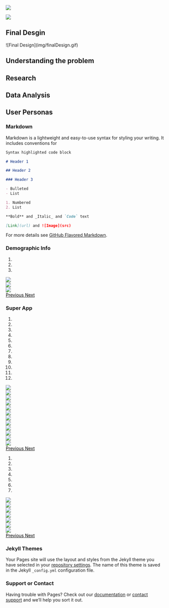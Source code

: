  <a data-toggle="modal" data-target="#myModal"><img src="img/survey/1.png"></a>

<div id="myModal" class="modal fade" tabindex="-1" role="dialog">
  <div class="modal-dialog">
    <div class="modal-content">
        <div class="modal-body">
            <img src="img/survey/1.png" class="img-responsive">
        </div>
    </div>
  </div>
</div>




<h2>Final Desgin</h2>
![Final Design](img/finalDesign.gif)

<h2 id= "understanding"> Understanding the problem</h2>

<h2 id= "research"> Research</h2>

<h2 id= "dataAnalysis"> Data Analysis</h2>

<h2 id= "personas"> User Personas</h2>

### Markdown

Markdown is a lightweight and easy-to-use syntax for styling your writing. It includes conventions for

```markdown
Syntax highlighted code block

# Header 1

## Header 2

### Header 3

- Bulleted
- List

1. Numbered
2. List

**Bold** and _Italic_ and `Code` text

[Link](url) and ![Image](src)
```

For more details see [GitHub Flavored Markdown](https://guides.github.com/features/mastering-markdown/).


<h3>Demographic Info</h3>
 <div id="myCarousel" class="carousel slide" data-ride="carousel">
  <!-- Indicators -->
  <ol class="carousel-indicators">
    <li data-target="#myCarousel" data-slide-to="0" class="active"></li>
    <li data-target="#myCarousel" data-slide-to="1"></li>
    <li data-target="#myCarousel" data-slide-to="2"></li>
  </ol>

  <!-- Wrapper for slides -->
  <div class="carousel-inner">
    <div class="item active">
      <img src="img/survey/1.png">
    </div>
    <div class="item">
      <img src="img/survey/2.png">
    </div>
    <div class="item">
      <img src="img/survey/3.png">
    </div>
  </div>

  <!-- Left and right controls -->
  <a style="color:black;background:transparent;" class="left carousel-control" href="#myCarousel" data-slide="prev">
    <span class="glyphicon glyphicon-chevron-left"></span>
    <span class="sr-only">Previous</span>
  </a>
  <a style="color:black;background:transparent;" class="right carousel-control" href="#myCarousel" data-slide="next">
    <span class="glyphicon glyphicon-chevron-right"></span>
    <span class="sr-only">Next</span>
  </a>
</div>

 <h3>Super App</h3>
 <div id="superApp" class="carousel slide" data-ride="carousel">
  <!-- Indicators -->
  <ol class="carousel-indicators">
    <li data-target="#superApp" data-slide-to="0" class="active"></li>
    <li data-target="#superApp" data-slide-to="1"></li>
    <li data-target="#superApp" data-slide-to="2"></li>
    <li data-target="#superApp" data-slide-to="3" class="active"></li>
    <li data-target="#superApp" data-slide-to="4"></li>
    <li data-target="#superApp" data-slide-to="5"></li>
    <li data-target="#superApp" data-slide-to="6" class="active"></li>
    <li data-target="#superApp" data-slide-to="7"></li>
    <li data-target="#superApp" data-slide-to="8"></li>
    <li data-target="#superApp" data-slide-to="9" class="active"></li>
    <li data-target="#superApp" data-slide-to="10"></li>
    <li data-target="#superApp" data-slide-to="11"></li>
  </ol>

  <!-- Wrapper for slides -->
  <div class="carousel-inner">
    <div class="item active">
      <img src="img/survey/4.png">
    </div>
    <div class="item">
      <img src="img/survey/5.png">
    </div>
    <div class="item">
      <img src="img/survey/6.png">
    </div>
    <div class="item">
      <img src="img/survey/7.png">
    </div>
    <div class="item">
      <img src="img/survey/8.png">
    </div>
    <div class="item">
      <img src="img/survey/9.png">
    </div>
    <div class="item">
      <img src="img/survey/10.png">
    </div>
    <div class="item">
      <img src="img/survey/11.png">
    </div>
    <div class="item">
      <img src="img/survey/12.png">
    </div>
    <div class="item">
      <img src="img/survey/13.png">
    </div>
    <div class="item">
      <img src="img/survey/14.png">
    </div>
    <div class="item">
      <img src="img/survey/15.png">
    </div> 
  </div>

  <!-- Left and right controls -->
  <a style="color:black;background:transparent;" class="left carousel-control" href="#superApp" data-slide="prev">
    <span class="glyphicon glyphicon-chevron-left"></span>
    <span class="sr-only">Previous</span>
  </a>
  <a style="color:black;background:transparent;" class="right carousel-control" href="#superApp" data-slide="next">
    <span class="glyphicon glyphicon-chevron-right"></span>
    <span class="sr-only">Next</span>
  </a>
</div>

<div id="superApp2" class="carousel slide" data-ride="carousel">
  <!-- Indicators -->
  <ol class="carousel-indicators">
    <li data-target="#superApp2" data-slide-to="0" class="active"></li>
    <li data-target="#superApp2" data-slide-to="1"></li>
    <li data-target="#superApp2" data-slide-to="2"></li>
   <li data-target="#superApp2" data-slide-to="3"></li>
   <li data-target="#superApp2" data-slide-to="4"></li>
   <li data-target="#superApp2" data-slide-to="5"></li>
   <li data-target="#superApp2" data-slide-to="6"></li>
  </ol>

  <!-- Wrapper for slides -->
  <div class="carousel-inner">
    <div class="item active">
      <img src="img/survey/16.png">
    </div>
    <div class="item">
      <img src="img/survey/17.png">
    </div>
    <div class="item">
      <img src="img/survey/18.png">
    </div>
    <div class="item">
      <img src="img/survey/19.png">
    </div>
    <div class="item">
      <img src="img/survey/20.png">
    </div>
    <div class="item">
      <img src="img/survey/21.png">
    </div>
    <div class="item">
      <img src="img/survey/22.png">
 </div>
  </div>

  <!-- Left and right controls -->
  <a style="color:black;background:transparent;" class="left carousel-control" href="#superApp2" data-slide="prev">
    <span class="glyphicon glyphicon-chevron-left"></span>
    <span class="sr-only">Previous</span>
  </a>
  <a style="color:black;background:transparent;" class="right carousel-control" href="#superApp2" data-slide="next">
    <span class="glyphicon glyphicon-chevron-right"></span>
    <span class="sr-only">Next</span>
  </a>
</div>

### Jekyll Themes

Your Pages site will use the layout and styles from the Jekyll theme you have selected in your [repository settings](https://github.com/KarinKazarian/SOEN357/settings). The name of this theme is saved in the Jekyll `_config.yml` configuration file.

### Support or Contact

Having trouble with Pages? Check out our [documentation](https://docs.github.com/categories/github-pages-basics/) or [contact support](https://support.github.com/contact) and we’ll help you sort it out.
